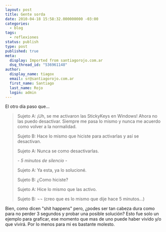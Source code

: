 ```yaml
---
layout: post
title: Gente sorda
date: 2010-04-18 15:58:32.000000000 -03:00
categories:
  - blog
tags:
  - reflexiones
status: publish
type: post
published: true
meta:
  display: Imported from santiagorojo.com.ar
  dsq_thread_id: "536961148"
author:
  display_name: tiagox
  email: sr@santiagorojo.com.ar
  first_name: Santiago
  last_name: Rojo
  login: admin
---
```


El otro día paso que...

> Sujeto A: ¡Uh, se me activaron las StickyKeys en Windows! Ahora no las puedo
> desactivar. Siempre me pasa lo mismo y nunca me acuerdo como volver a la
> normalidad.
>
> Sujeto B: Hace lo mismo que hiciste para activarlas y así se desactivan.
>
> Sujeto A: Nunca se como desactivarlas.
>
> _- 5 minutos de silencio -_
>
> Sujeto A: Ya esta, ya lo solucioné.
>
> Sujeto B: ¿Como hiciste?
>
> Sujeto A: Hice lo mismo que las activo.
>
> Sujeto B: ¬¬ (creo que es lo mismo que dije hace 5 minutos...)

Bien, como dicen "shit happens" pero, ¿podes ser tan cabeza dura como para no
perder 3 segundos y probar una posible solución? Esto fue solo un ejemplo para
graficar, ese momento que mas de uno puede haber vivido y/o que vivirá. Por lo
menos para mi es bastante molesto.
